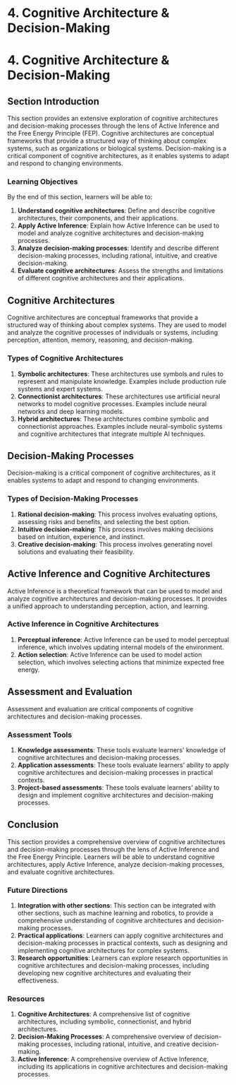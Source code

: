 # 4. Cognitive Architecture & Decision-Making

# 4. Cognitive Architecture & Decision-Making

## Section Introduction

This section provides an extensive exploration of cognitive architectures and decision-making processes through the lens of Active Inference and the Free Energy Principle (FEP). Cognitive architectures are conceptual frameworks that provide a structured way of thinking about complex systems, such as organizations or biological systems. Decision-making is a critical component of cognitive architectures, as it enables systems to adapt and respond to changing environments.

### Learning Objectives

By the end of this section, learners will be able to:

1. **Understand cognitive architectures**: Define and describe cognitive architectures, their components, and their applications.
2. **Apply Active Inference**: Explain how Active Inference can be used to model and analyze cognitive architectures and decision-making processes.
3. **Analyze decision-making processes**: Identify and describe different decision-making processes, including rational, intuitive, and creative decision-making.
4. **Evaluate cognitive architectures**: Assess the strengths and limitations of different cognitive architectures and their applications.

## Cognitive Architectures

Cognitive architectures are conceptual frameworks that provide a structured way of thinking about complex systems. They are used to model and analyze the cognitive processes of individuals or systems, including perception, attention, memory, reasoning, and decision-making.

### Types of Cognitive Architectures

1. **Symbolic architectures**: These architectures use symbols and rules to represent and manipulate knowledge. Examples include production rule systems and expert systems.
2. **Connectionist architectures**: These architectures use artificial neural networks to model cognitive processes. Examples include neural networks and deep learning models.
3. **Hybrid architectures**: These architectures combine symbolic and connectionist approaches. Examples include neural-symbolic systems and cognitive architectures that integrate multiple AI techniques.

## Decision-Making Processes

Decision-making is a critical component of cognitive architectures, as it enables systems to adapt and respond to changing environments.

### Types of Decision-Making Processes

1. **Rational decision-making**: This process involves evaluating options, assessing risks and benefits, and selecting the best option.
2. **Intuitive decision-making**: This process involves making decisions based on intuition, experience, and instinct.
3. **Creative decision-making**: This process involves generating novel solutions and evaluating their feasibility.

## Active Inference and Cognitive Architectures

Active Inference is a theoretical framework that can be used to model and analyze cognitive architectures and decision-making processes. It provides a unified approach to understanding perception, action, and learning.

### Active Inference in Cognitive Architectures

1. **Perceptual inference**: Active Inference can be used to model perceptual inference, which involves updating internal models of the environment.
2. **Action selection**: Active Inference can be used to model action selection, which involves selecting actions that minimize expected free energy.

## Assessment and Evaluation

Assessment and evaluation are critical components of cognitive architectures and decision-making processes.

### Assessment Tools

1. **Knowledge assessments**: These tools evaluate learners' knowledge of cognitive architectures and decision-making processes.
2. **Application assessments**: These tools evaluate learners' ability to apply cognitive architectures and decision-making processes in practical contexts.
3. **Project-based assessments**: These tools evaluate learners' ability to design and implement cognitive architectures and decision-making processes.

## Conclusion

This section provides a comprehensive overview of cognitive architectures and decision-making processes through the lens of Active Inference and the Free Energy Principle. Learners will be able to understand cognitive architectures, apply Active Inference, analyze decision-making processes, and evaluate cognitive architectures.

### Future Directions

1. **Integration with other sections**: This section can be integrated with other sections, such as machine learning and robotics, to provide a comprehensive understanding of cognitive architectures and decision-making processes.
2. **Practical applications**: Learners can apply cognitive architectures and decision-making processes in practical contexts, such as designing and implementing cognitive architectures for complex systems.
3. **Research opportunities**: Learners can explore research opportunities in cognitive architectures and decision-making processes, including developing new cognitive architectures and evaluating their effectiveness.

### Resources

1. **Cognitive Architectures**: A comprehensive list of cognitive architectures, including symbolic, connectionist, and hybrid architectures.
2. **Decision-Making Processes**: A comprehensive overview of decision-making processes, including rational, intuitive, and creative decision-making.
3. **Active Inference**: A comprehensive overview of Active Inference, including its applications in cognitive architectures and decision-making processes.